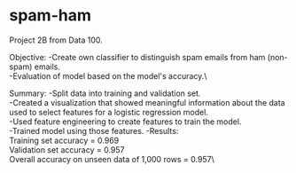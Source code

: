 # spam-ham

Project 2B from Data 100.

Objective:
-Create own classifier to distinguish spam emails from ham (non-spam) emails.\
-Evaluation of model based on the model's accuracy.\

Summary:
-Split data into training and validation set.\
-Created a visualization that showed meaningful information about the data used to select features for a logistic regression model.\
-Used feature engineering to create features to train the model.\
-Trained model using those features.
-Results: \
Training set accuracy = 0.969\
Validation set accuracy = 0.957\
Overall accuracy on unseen data of 1,000 rows = 0.957\
